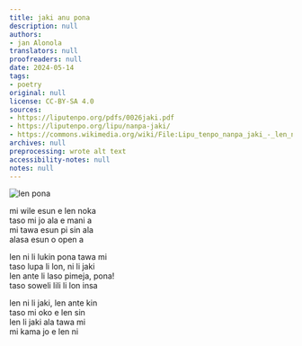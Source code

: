 ```yaml
---
title: jaki anu pona
description: null
authors:
- jan Alonola
translators: null
proofreaders: null
date: 2024-05-14
tags:
- poetry
original: null
license: CC-BY-SA 4.0
sources:
- https://liputenpo.org/pdfs/0026jaki.pdf
- https://liputenpo.org/lipu/nanpa-jaki/
- https://commons.wikimedia.org/wiki/File:Lipu_tenpo_nanpa_jaki_-_len_noka.png
archives: null
preprocessing: wrote alt text
accessibility-notes: null
notes: null
---
```


![len pona](https://upload.wikimedia.org/wikipedia/commons/d/d0/Lipu_tenpo_nanpa_jaki_-_len_noka.png)

mi wile esun e len noka  
taso mi jo ala e mani a  
mi tawa esun pi sin ala  
alasa esun o open a

len ni li lukin pona tawa mi  
taso lupa li lon, ni li jaki  
len ante li laso pimeja, pona!  
taso soweli lili li lon insa

len ni li jaki, len ante kin  
taso mi oko e len sin  
len li jaki ala tawa mi  
mi kama jo e len ni